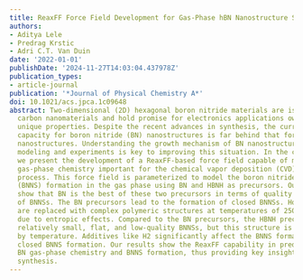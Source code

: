 ```yaml
---
title: ReaxFF Force Field Development for Gas-Phase hBN Nanostructure Synthesis
authors:
- Aditya Lele
- Predrag Krstic
- Adri C.T. Van Duin
date: '2022-01-01'
publishDate: '2024-11-27T14:03:04.437978Z'
publication_types:
- article-journal
publication: '*Journal of Physical Chemistry A*'
doi: 10.1021/acs.jpca.1c09648
abstract: Two-dimensional (2D) hexagonal boron nitride materials are isomorphs of
  carbon nanomaterials and hold promise for electronics applications owing to their
  unique properties. Despite the recent advances in synthesis, the current production
  capacity for boron nitride (BN) nanostructures is far behind that for carbon-based
  nanostructures. Understanding the growth mechanism of BN nanostructures through
  modeling and experiments is key to improving this situation. In the current work,
  we present the development of a ReaxFF-based force field capable of modeling the
  gas-phase chemistry important for the chemical vapor deposition (CVD) synthesis
  process. This force field is parameterized to model the boron nitride nanostructure
  (BNNS) formation in the gas phase using BN and HBNH as precursors. Our ReaxFF simulations
  show that BN is the best of these two precursors in terms of quality and the size
  of BNNSs. The BN precursors lead to the formation of closed BNNSs. However, BNNSs
  are replaced with complex polymeric structures at temperatures of 2500 K and higher
  due to entropic effects. Compared to the BN precursors, the HBNH precursors form
  relatively small, flat, and low-quality BNNSs, but this structure is less affected
  by temperature. Additives like H2 significantly affect the BNNS formation by preventing
  closed BNNS formation. Our results show the ReaxFF capability in predicting the
  BN gas-phase chemistry and BNNS formation, thus providing key insights for experimental
  synthesis.
---
```

